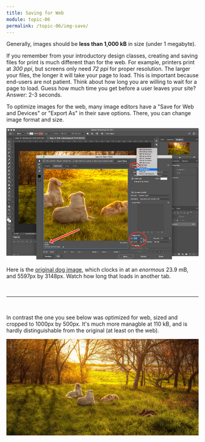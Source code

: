 ```yaml
---
title: Saving for Web
module: topic-06
permalink: /topic-06/img-save/
---
```


<div class="divider-heading"></div>

Generally, images should be **less than 1,000 kB** in size (under 1 megabyte).

If you remember from your introductory design classes, creating and saving files for print is much different than for the web. For example, printers print at _300 ppi_, but screens only need _72 ppi_ for proper resolution. The larger your files, the longer it will take your page to load. This is important because end-users are not patient. Think about how long you are willing to wait for a page to load. Guess how much time you get before a user leaves your site? Answer: 2-3 seconds.

To optimize images for the web, many image editors have a "Save for Web and Devices" or "Export As" in their save options. There, you can change image format and size.

<img src="../img/save-imgs-for-web.jpg" alt="Image of 'Save for Web' dialogue in Photoshop CC" title="Save for Web" width="1000" height="auto" style="border: none" />

Here is the <a href="../img/dogs-in-field-original.jpeg" target="_blank">original dog image</a>, which clocks in at an _enormous_ 23.9 mB, and 5597px by 3148px. Watch how long that loads in another tab.

<br/>
<hr />
<br />

In contrast the one you see below was optimized for web, sized and cropped to 1000px by 500px. It's much more managble at 110 kB, and is hardly distinguishable from the original (at least on the web).

<img src="../img/dogs-in-field.jpeg" alt="An image dogs laying in a field while the sun sets" title="Dogs in a Sunlit Field" width="1000px" height="auto" />
